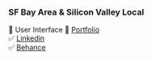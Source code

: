 ### SF Bay Area & Silicon Valley Local
:bridge_at_night: User Interface
:page_facing_up: [Portfolio](https://www.jaeminkim.com) </br>
:white_check_mark: [Linkedin](https://www.linkedin.com/in/jaeminkim-com/) </br>
:white_check_mark: [Behance](https://www.behance.net/jaeminkim2)

<!--
**jaeminkim-com/jaeminkim-com** is a ✨ _special_ ✨ repository because its `README.md` (this file) appears on your GitHub profile.

Here are some ideas to get you started:

- 🔭 I’m currently working on ...
- 🌱 I’m currently learning ...
- 👯 I’m looking to collaborate on ...
- 🤔 I’m looking for help with ...
- 💬 Ask me about ...
- 📫 How to reach me: ...
- 😄 Pronouns: ...
- ⚡ Fun fact: ...
-->
